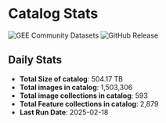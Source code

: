 # Catalog Stats

![GEE Community Datasets](https://img.shields.io/endpoint?url=https://gist.githubusercontent.com/samapriya/34bc0c1280d475d3a69e3b60a706226e/raw/community.json)
![GitHub Release](https://img.shields.io/github/v/release/samapriya/awesome-gee-community-datasets)

## Daily Stats

<!-- START_MARKER -->
* **Total Size of catalog**: 504.17 TB
* **Total images in catalog**: 1,503,306
* **Total image collections in catalog**: 593
* **Total Feature collections in catalog**: 2,879
* **Last Run Date**: 2025-02-18
<!-- END_MARKER -->
